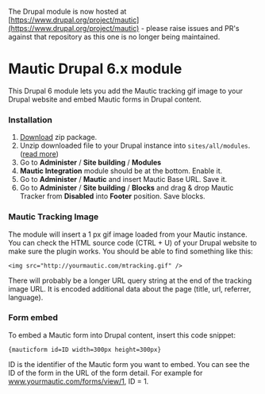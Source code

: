 The Drupal module is now hosted at [https://www.drupal.org/project/mautic](https://www.drupal.org/project/mautic) - please raise issues and PR's against that repository as this one is no longer being maintained.

Mautic Drupal 6.x module
========================

This Drupal 6 module lets you add the Mautic tracking gif image to your Drupal website and embed Mautic forms in Drupal content.

### Installation

1. [Download](https://github.com/mautic/mautic-drupal/archive/6.x.zip) zip package.
2. Unzip downloaded file to your Drupal instance into `sites/all/modules`. ([read more](https://www.drupal.org/documentation/install/modules-themes/modules-5-6))
3. Go to **Administer** / **Site building** / **Modules**
4. **Mautic Integration** module should be at the bottom. Enable it.
5. Go to **Administer** / **Mautic** and insert Mautic Base URL. Save it.
6. Go to **Administer** / **Site building** / **Blocks** and drag & drop Mautic Tracker from **Disabled** into **Footer** position. Save blocks.

### Mautic Tracking Image

The module will insert a 1 px gif image loaded from your Mautic instance. You can check the HTML source code (CTRL + U) of your Drupal website to make sure the plugin works. You should be able to find something like this:

`<img src="http://yourmautic.com/mtracking.gif" />`

There will probably be a longer URL query string at the end of the tracking image URL. It is encoded additional data about the page (title, url, referrer, language).

### Form embed

To embed a Mautic form into Drupal content, insert this code snippet:

`{mauticform id=ID width=300px height=300px}`

ID is the identifier of the Mautic form you want to embed. You can see the ID of the form in the URL of the form detail. For example for www.yourmautic.com/forms/view/1, ID = 1.
